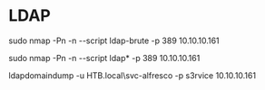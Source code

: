 # LDAP

sudo nmap -Pn -n --script ldap-brute -p 389 10.10.10.161

sudo nmap -Pn -n --script ldap* -p 389 10.10.10.161

ldapdomaindump -u HTB.local\\svc-alfresco -p s3rvice 10.10.10.161


